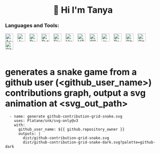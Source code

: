 <h1 align="center">👋 Hi I'm Tanya </h1>




<div align="center">
  <!--  <a href="https://git.io/typing-svg"><img src="https://readme-typing-svg.herokuapp.com?font=Montessarat+Slab&color=%367588&size=30&center=true&vCenter=true&width=450&lines=Computer+Engineering+Student;I+like+App+Development+%3C3;I+like+Machine+Learning+%3C3;" alt="Computer Engineering Student,I like App Development,I like Machine Learning"></a>-->
</div>
<!-- <p align="left"> <a href="https://github.com/ryo-ma/github-profile-trophy"><img src="https://github-profile-trophy.vercel.app/?username=tanyakumar23" alt="tanyakumar23" /></a> </p> -->

<!-- 🔭 I'm currently working on **Emphysema detection using UNET Architecture**
- 🌱 I’m currently **learning everything 🤣**
- 👯 I’m looking forward to **building more projects with pytorch**
- 🥅 2022 Goals: **Learn more about machine learning**
- ⚡ Fun fact: **I love to read** -->
<!-- - 😻 Check out the NFT collection I created: [CodeCats](https://opensea.io/collection/codecats?search[sortAscending]=true&search[sortBy]=PRICE&search[toggles][0]=BUY_NOW) -->



### Languages and Tools:

<img align="left" alt="Andriod Studio" width="26px" src="https://cdn.jsdelivr.net/gh/devicons/devicon/icons/androidstudio/androidstudio-original.svg" style="padding-right:10px;" />
<img align="left" alt="Jupyter" width="26px" src="https://cdn.jsdelivr.net/gh/devicons/devicon/icons/jupyter/jupyter-original.svg" style="padding-right:10px;" />
<img align="left" alt="Pycharm" width="26px" src="https://cdn.jsdelivr.net/gh/devicons/devicon/icons/pycharm/pycharm-original.svg" style="padding-right:10px;" />
<img align="left" alt="Python" width="26px" src="https://cdn.jsdelivr.net/gh/devicons/devicon/icons/python/python-original.svg" style="padding-right:10px;" />
<img align="left" alt="Flutter" width="26px" src="https://cdn.jsdelivr.net/gh/devicons/devicon/icons/flutter/flutter-original.svg" style="padding-right:10px;" />
<img align="left" alt="Visual Studio Code" width="26px" src="https://cdn.jsdelivr.net/gh/devicons/devicon/icons/vscode/vscode-original.svg" style="padding-right:10px;" />
<img align="left" alt="HTML5" width="26px" src="https://cdn.jsdelivr.net/gh/devicons/devicon/icons/html5/html5-original.svg" style="padding-right:10px;" />
<img align="left" alt="CSS3" width="26px" src="https://cdn.jsdelivr.net/gh/devicons/devicon/icons/css3/css3-original.svg" style="padding-right:10px;" />
<img align="left" alt="JavaScript" width="26px" src="https://cdn.jsdelivr.net/gh/devicons/devicon/icons/javascript/javascript-original.svg" style="padding-right:10px;" />
<img align="left" alt="React" width="26px" src="https://cdn.jsdelivr.net/gh/devicons/devicon/icons/react/react-original.svg" style="padding-right:10px;" />
<img align="left" alt="Git" width="26px" src="https://cdn.jsdelivr.net/gh/devicons/devicon/icons/git/git-original.svg" style="padding-right:10px;" />
<img align="left" alt="GitHub" width="26px" src="https://user-images.githubusercontent.com/3369400/139447912-e0f43f33-6d9f-45f8-be46-2df5bbc91289.png" style="padding-right:10px;" />
<img align="left" alt="GitHub" width="26px" src="https://user-images.githubusercontent.com/3369400/139448065-39a229ba-4b06-434b-bc67-616e2ed80c8f.png" style="padding-right:10px;" />

<br/>
<br/>
<br/>


<!---<p><img align="left" width=40% src="https://github-readme-stats.vercel.app/api/top-langs?username=tanyakumar23&show_icons=true&locale=en&layout=compact" alt="tanyakumar23" /></p>-->

<!---<p><img align="center" src="https://github-readme-stats.vercel.app/api?username=tanyakumar23&show_icons=true&theme=radical" /> </p>-->


<!----<p><img align="center" src="https://github-readme-streak-stats.herokuapp.com/?user=tanyakumar23&" alt="tanyakumar23" /></p>-->

<!-- [![Tanya's github activity graph](https://activity-graph.herokuapp.com/graph?username=tanyakumar23&theme=react-dark)](https://github.com/ashutosh00710/github-readme-activity-graph) -->

<br/>


<!--<details open>
  
 <summary>See quote</summary>
    <a href="https://github.com/piyushsuthar/github-readme-quotes">
        <img src="https://quotes-github-readme.vercel.app/api?type=horizontal&theme=tokyonight" alt="quotes card">
    </a>
</details> -->
# generates a snake game from a github user (<github_user_name>) contributions graph, output a svg animation at <svg_out_path>
      - name: generate github-contribution-grid-snake.svg
        uses: Platane/snk/svg-only@v3
        with:
          github_user_name: ${{ github.repository_owner }}
          outputs: |
            dist/github-contribution-grid-snake.svg
            dist/github-contribution-grid-snake-dark.svg?palette=github-dark
          
